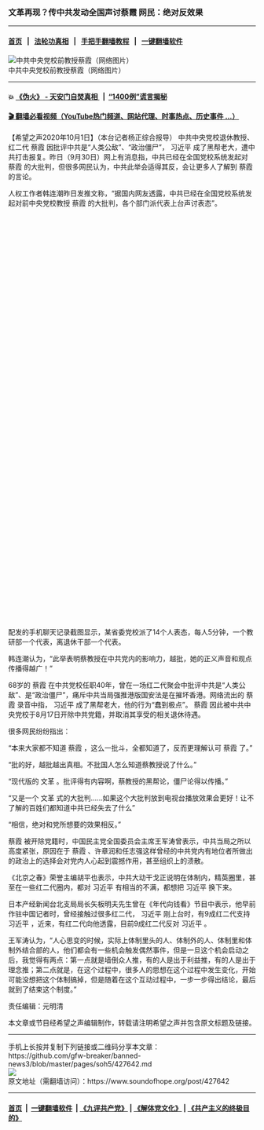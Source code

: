 ### 文革再现？传中共发动全国声讨蔡霞 网民：绝对反效果
------------------------

#### [首页](https://github.com/gfw-breaker/banned-news3/blob/master/README.md) &nbsp;&nbsp;|&nbsp;&nbsp; [法轮功真相](https://github.com/begood0513/basic/blob/master/README.md)  &nbsp;&nbsp;|&nbsp;&nbsp; [手把手翻墙教程](https://github.com/gfw-breaker/guides/wiki)  &nbsp;&nbsp;|&nbsp;&nbsp; [一键翻墙软件](https://github.com/gfw-breaker/nogfw/blob/master/README.md)  



<div><img alt="中共中央党校前教授蔡霞（网络图片）" src="https://img.soundofhope.org/2020-06/cx-1591495549364.jpg"/>
<br/><figcaption class="caption">
 中共中央党校前教授蔡霞（网络图片）
</figcaption></div><hr/>

#### 💥 [《伪火》 - 天安门自焚真相 ](http://158.247.195.190:10000/videos/blog/weihuo.html)&nbsp; |&nbsp; [“1400例”谎言揭秘  ](http://158.247.195.190:10000/videos/blog/jiexi1400.html)

#### [ 🎬  翻墙必看视频（YouTube热门频道、网站代理、时事热点、历史事件 ...）](https://github.com/gfw-breaker/links/blob/master/banned.md)

<div><div class="Content__Wrapper sc-1bvya0-0 grZQxZ">
 <p class="meta-top">
  <span class="meta">
   【希望之声2020年10月1日】（本台记者杨正综合报导）
  </span>
  中共中央党校退休教授、红二代
  <ok href="/term/295875">
   蔡霞
  </ok>
  因批评中共是“人类公敌”、“政治僵尸”，
  <ok href="/term/1063">
   习近平
  </ok>
  成了黑帮老大，遭中共打击报复。昨日（9月30日）网上有消息指，中共已经在全国党校系统发起对
  <ok href="/term/295875">
   蔡霞
  </ok>
  的大批判，但很多网民认为，中共此举会适得其反，会让更多人了解到
  <ok href="/term/295875">
   蔡霞
  </ok>
  的言论。
 </p>
 <p>
  人权工作者韩连潮昨日发推文称，“据国内网友透露，中共已经在全国党校系统发起对前中央党校教授
  <ok href="/term/295875">
   蔡霞
  </ok>
  的大批判，各个部门派代表上台声讨表态”。
 </p>
 <div class="soh-embed">
  <div class="soh-embed-inner">
   <div class="iframely-embed" style="max-width: 550px;">
    <div class="iframely-responsive" style="padding-bottom: 163.827%;">
    </div>
   </div>
  </div>
 </div>
 <p>
  配发的手机聊天记录截图显示，某省委党校派了14个人表态，每人5分钟，一个教研部一个代表，离退休干部一个代表。
 </p>
 <div class="AD_Embed__Wrap-sc-1xslmin-0 igMuqX module desktop">
  <div>
  </div>
 </div>
 <p>
  韩连潮认为，“此举表明蔡教授在中共党内的影响力，越批，她的正义声音和观点传播得越广！”
 </p>
 <p>
  68岁的
  <ok href="/term/295875">
   蔡霞
  </ok>
  在中共党校任职40年，曾在一场红二代聚会中批评中共是“人类公敌”、是“政治僵尸”，痛斥中共当局强推港版国安法是在摧坏香港。网络流出的
  <ok href="/term/295875">
   蔡霞
  </ok>
  录音中指，
  <ok href="/term/1063">
   习近平
  </ok>
  成了黑帮老大，他的行为“蠢到极点”。
  <ok href="/term/295875">
   蔡霞
  </ok>
  因此被中共中央党校于8月17日开除中共党籍，并取消其享受的相关退休待遇。
 </p>
 <p>
  很多网民纷纷指出：
 </p>
 <p>
  “本来大家都不知道
  <ok href="/term/295875">
   蔡霞
  </ok>
  ，这么一批斗，全都知道了，反而更理解认可
  <ok href="/term/295875">
   蔡霞
  </ok>
  了。”
 </p>
 <p>
  “批的好，越批越出真相。不批国人怎么知道蔡教授说了什么。”
 </p>
 <p>
  “现代版的
  <ok href="/term/3322">
   文革
  </ok>
  。批评得有内容啊，蔡教授的黑帮论，僵尸论得以传播。”
 </p>
 <p>
  “又是一个
  <ok href="/term/3322">
   文革
  </ok>
  式的大批判……如果这个大批判放到电视台播放效果会更好！让不了解的百姓们都知道中共已经失去了什么”
 </p>
 <p>
  “相信，绝对和党所想要的效果相反。”
 </p>
 <p>
  <ok href="/term/295875">
   蔡霞
  </ok>
  被开除党籍时，中国民主党全国委员会主席王军涛曾表示，中共当局之所以高度紧张，原因在于
  <ok href="/term/295875">
   蔡霞
  </ok>
  、许章润和任志强这样曾经的中共党内有地位者所做出的政治上的选择会对党内人心起到震撼作用，甚至组织上的溃散。
 </p>
 <p>
  《北京之春》荣誉主编胡平也表示，中共大动干戈正说明在体制内，精英圈里，甚至在一些红二代圈内，都对
  <ok href="/term/1063">
   习近平
  </ok>
  有相当的不满，都想把
  <ok href="/term/1063">
   习近平
  </ok>
  换下来。
 </p>
 <p>
  日本产经新闻台北支局局长矢板明夫先生曾在《年代向钱看》节目中表示，他早前作驻中国记者时，曾经接触过很多红二代，
  <ok href="/term/1063">
   习近平
  </ok>
  刚上台时，有9成红二代支持
  <ok href="/term/1063">
   习近平
  </ok>
  ，近来，有红二代向他透露，目前9成红二代反对
  <ok href="/term/1063">
   习近平
  </ok>
  。
 </p>
 <p>
  王军涛认为，“人心思变的时候，实际上体制里头的人、体制外的人、体制里和体制外结合部的人，他们都会有一些机会触发偶然事件，但是一旦这个机会启动之后，我觉得有两点：第一点就是墙倒众人推，有的人是出于利益推，有的人是出于理念推；第二点就是，在这个过程中，很多人的思想在这个过程中发生变化，开始可能没想把这个体制搞掉，但是随着在这个互动过程中，一步一步得出结论，最后就到了结束这个制度。”
 </p>
 <p class="meta-btm">
  责任编辑：元明清
 </p>
 <p class="meta-btm">
  本文章或节目经希望之声编辑制作，转载请注明希望之声并包含原文标题及链接。
 </p>
</div>
</div>
<hr/>
手机上长按并复制下列链接或二维码分享本文章：<br/>
https://github.com/gfw-breaker/banned-news3/blob/master/pages/soh5/427642.md <br/>
<a href='https://github.com/gfw-breaker/banned-news3/blob/master/pages/soh5/427642.md'><img src='https://github.com/gfw-breaker/banned-news3/blob/master/pages/soh5/427642.md.png'/></a> <br/>
原文地址（需翻墙访问）：https://www.soundofhope.org/post/427642


------------------------
#### [首页](https://github.com/gfw-breaker/banned-news3/blob/master/README.md) &nbsp;|&nbsp; [一键翻墙软件](https://github.com/gfw-breaker/nogfw/blob/master/README.md) &nbsp;| [《九评共产党》](https://github.com/gfw-breaker/9ping.md/blob/master/README.md#九评之一评共产党是什么) | [《解体党文化》](https://github.com/gfw-breaker/jtdwh.md/blob/master/README.md) | [《共产主义的终极目的》](https://github.com/gfw-breaker/gczydzjmd.md/blob/master/README.md)


<img src='http://gfw-breaker.win/banned-news3/pages/soh5/427642.md' width='0px' height='0px'/>